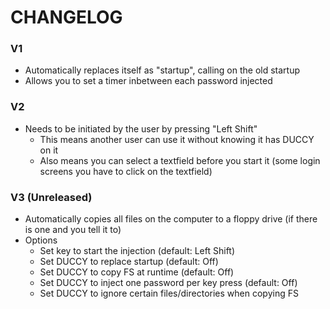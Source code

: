 # CHANGELOG

### V1
- Automatically replaces itself as "startup", calling on the old startup
- Allows you to set a timer inbetween each password injected

### V2
- Needs to be initiated by the user by pressing "Left Shift"
  - This means another user can use it without knowing it has DUCCY on it
  - Also means you can select a textfield before you start it (some login screens you have to click on the textfield)

### V3 (Unreleased)
- Automatically copies all files on the computer to a floppy drive (if there is one and you tell it to)
- Options
  - Set key to start the injection (default: Left Shift)
  - Set DUCCY to replace startup (default: Off)
  - Set DUCCY to copy FS at runtime (default: Off)
  - Set DUCCY to inject one password per key press (default: Off)
  - Set DUCCY to ignore certain files/directories when copying FS
